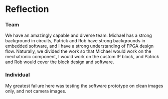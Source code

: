 Reflection
==========

<!--
What were the strengths and weaknesses of your team? How did you address the
weaknesses? From the perspective of your own experience, what did you need to
learn to do the project. How did you do that learning?
-->

### Team

We have an amazingly capable and diverse team.  Michael has a strong background
in circuits, Patrick and Rob have strong backgrounds in embedded software, and I
have a strong understanding of FPGA design flow.  Naturally, we divided the work
so that Michael would work on the mechatronic component, I would work on the
custom IP block, and Patrick and Rob would cover the block design and software.

### Individual

My greatest failure here was testing the software prototype on clean images
only, and not camera images.


